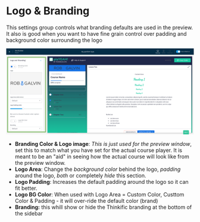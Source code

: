 # Logo & Branding

This settings group controls what branding defaults are used in the preview. It also is good when you want to have fine grain control over padding and background color surrounding the logo

![](<../../../.gitbook/assets/Site-Builder-Thinkific (73).png>)

* **Branding Color & Logo image**: _This is just used for the preview window_, set this to match what you have set for the actual course player. It is meant to be an "aid" in seeing how the actual course will look like from the preview window.
* **Logo  Area**: Change the _background color_ behind the logo, _padding_ around the logo, _both_ or completely _hide_ this section.
* **Logo Padding**: Increases the default padding around the logo so it can fit better.
* **Logo BG Color**: When used with Logo Area = Custom Color, Custtom Color & Padding - it will over-ride the default color (brand)
* **Branding:** this whill show or hide the Thinkific branding at the bottom of the sidebar
